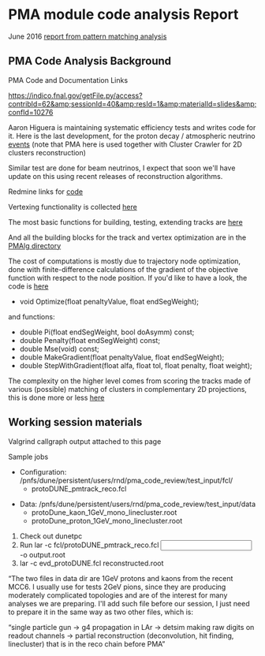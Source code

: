 # PMA module code analysis Report

June 2016 [report from pattern matching analysis](https://cd-docdb.fnal.gov/cgi-bin/RetrieveFile?docid=5766&amp;filename=ReportfromPatternMatchingAlgorithmCodeAnalysis.pdf&amp;version=1)

## PMA Code Analysis Background

PMA Code and Documentation Links

https://indico.fnal.gov/getFile.py/access?contribId=62&amp;sessionId=40&amp;resId=1&amp;materialId=slides&amp;confId=10276

Aaron Higuera is maintaining systematic efficiency tests and writes code for it. Here is the last development, for the proton decay / atmospheric neutrino [events](https://indico.fnal.gov/getFile.py/access?contribId=2&amp;resId=0&amp;materialId=slides&amp;confId=12005) (note that PMA here is used together with Cluster Crawler for 2D clusters reconstruction)

Similar test are done for beam neutrinos, I expect that soon we'll have update on this using recent releases of reconstruction algorithms.

Redmine links for [code](https://github.com/LArSoft/larreco/blob/develop/larreco/TrackFinder/PMAlgTrackMaker_module.cc)

Vertexing functionality is collected [here](https://github.com/LArSoft/larreco/blob/develop/larreco/RecoAlg/PMAlgVertexing.h)

The most basic functions for building, testing, extending tracks are [here](https://github.com/LArSoft/larreco/blob/develop/larreco/RecoAlg/ProjectionMatchingAlg.h)

And all the building blocks for the track and vertex optimization are in the [PMAlg directory](https://github.com/LArSoft/larreco/blob/develop/larreco/RecoAlg/PMAlg)

The cost of computations is mostly due to trajectory node optimization, done with finite-difference calculations of the gradient of the objective function with respect to the node position. If you'd like to have a look, the code is [here](https://github.com/LArSoft/larreco/blob/develop/larreco/RecoAlg/PMAlg/PmaNode3D.h#L92)

-   void Optimize(float penaltyValue, float endSegWeight);

and functions:

-   double Pi(float endSegWeight, bool doAsymm) const;
-   double Penalty(float endSegWeight) const;
-   double Mse(void) const;
-   double MakeGradient(float penaltyValue, float endSegWeight);
-   double StepWithGradient(float alfa, float tol, float penalty, float weight);

The complexity on the higher level comes from scoring the tracks made of various (possible) matching of clusters in complementary 2D projections, this is done more or less [here](https://github.com/LArSoft/larreco/blob/develop/larreco/TrackFinder/PMAlgTrackMaker_module.cc#L1851)

## Working session materials

Valgrind callgraph output attached to this page

Sample jobs

-   Configuration: /pnfs/dune/persistent/users/rnd/pma_code_review/test_input/fcl/
    -   protoDUNE_pmtrack_reco.fcl

<!-- -->

-   Data: /pnfs/dune/persistent/users/rnd/pma_code_review/test_input/data
    -   protoDune_kaon_1GeV_mono_linecluster.root
    -   protoDune_proton_1GeV_mono_linecluster.root

1.  Check out dunetpc
2.  Run lar -c fcl/protoDUNE_pmtrack_reco.fcl <input> -o output.root
3.  lar -c evd_protoDUNE.fcl reconstructed.root

“The two files in data dir are 1GeV protons and kaons from the recent MCC6. I usually use for tests 2GeV pions, since they are producing moderately complicated topologies and are of the interest for many analyses we are preparing. I'll add such file before our session, I just need to prepare it in the same way as two other files, which is:

“single particle gun -\> g4 propagation in LAr -\> detsim making raw digits on readout channels -\> partial reconstruction (deconvolution, hit finding, linecluster) that is in the reco chain before PMA”
